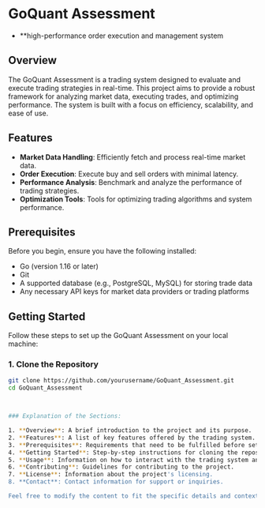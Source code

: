 # GoQuant Assessment

- **high-performance order execution and management system

## Overview

The GoQuant Assessment is a trading system designed to evaluate and execute trading strategies in real-time. This project aims to provide a robust framework for analyzing market data, executing trades, and optimizing performance. The system is built with a focus on efficiency, scalability, and ease of use.

## Features

- **Market Data Handling**: Efficiently fetch and process real-time market data.
- **Order Execution**: Execute buy and sell orders with minimal latency.
- **Performance Analysis**: Benchmark and analyze the performance of trading strategies.
- **Optimization Tools**: Tools for optimizing trading algorithms and system performance.

## Prerequisites

Before you begin, ensure you have the following installed:

- Go (version 1.16 or later)
- Git
- A supported database (e.g., PostgreSQL, MySQL) for storing trade data
- Any necessary API keys for market data providers or trading platforms

## Getting Started

Follow these steps to set up the GoQuant Assessment on your local machine:

### 1. Clone the Repository

```bash
git clone https://github.com/yourusername/GoQuant_Assessment.git
cd GoQuant_Assessment



### Explanation of the Sections:

1. **Overview**: A brief introduction to the project and its purpose.
2. **Features**: A list of key features offered by the trading system.
3. **Prerequisites**: Requirements that need to be fulfilled before setting up the project.
4. **Getting Started**: Step-by-step instructions for cloning the repository, installing dependencies, configuring environment variables, setting up the database, and starting the application.
5. **Usage**: Information on how to interact with the trading system and its components.
6. **Contributing**: Guidelines for contributing to the project.
7. **License**: Information about the project's licensing.
8. **Contact**: Contact information for support or inquiries.

Feel free to modify the content to fit the specific details and context of your GoQuant Assessment project.
